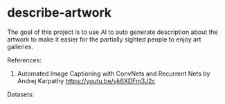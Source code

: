 # describe-artwork

The goal of this project is to use AI to auto generate description about the artwork to make it easier for the partially sighted people to enjoy art galleries.

References:
1. Automated Image Captioning with ConvNets and Recurrent Nets by Andrej Karpathy https://youtu.be/yk6XDFm3J2c

Datasets:
